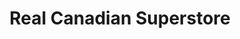 ---
title: "Real Canadian Superstore"
url: /calgary/real-canadian-superstore-macleod-trail-se/
shop: Supermarkt
---